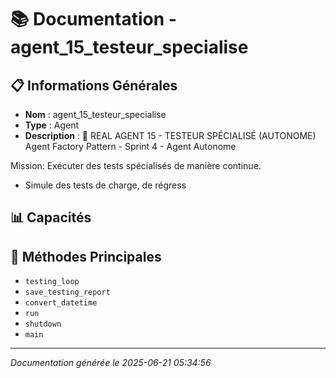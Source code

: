 # 📚 Documentation - agent_15_testeur_specialise

## 📋 Informations Générales
- **Nom** : agent_15_testeur_specialise
- **Type** : Agent
- **Description** : 🚀 REAL AGENT 15 - TESTEUR SPÉCIALISÉ (AUTONOME)
Agent Factory Pattern - Sprint 4 - Agent Autonome

Mission: Exécuter des tests spécialisés de manière continue.
- Simule des tests de charge, de régress

## 📊 Capacités


## 🔧 Méthodes Principales
- `testing_loop`
- `save_testing_report`
- `convert_datetime`
- `run`
- `shutdown`
- `main`

---
*Documentation générée le 2025-06-21 05:34:56*
